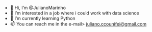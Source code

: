 - 👋 Hi, I’m @JulianoMarinho
- 👀 I’m interested in a job where i could work with data science
- 🌱 I’m currently learning Python
- 📫 You can reach me in the e-mail> juliano.ccounifei@gmail.com

<!---
JulianoMarinho/JulianoMarinho is a ✨ special ✨ repository because its `README.md` (this file) appears on your GitHub profile.
You can click the Preview link to take a look at your changes.
--->
